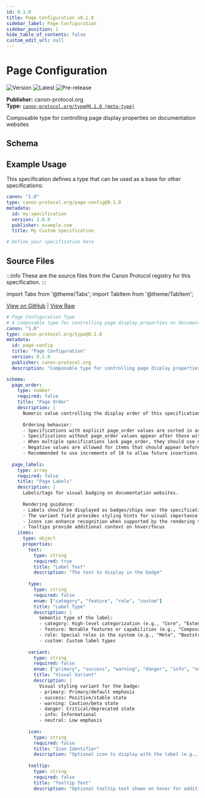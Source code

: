 ```yaml
---
id: 0.1.0
title: Page Configuration v0.1.0
sidebar_label: Page Configuration
sidebar_position: 1
hide_table_of_contents: false
custom_edit_url: null
---
```



# Page Configuration

![Version](https://img.shields.io/badge/version-0.1.0-blue) ![Latest](https://img.shields.io/badge/latest-✓-green) ![Pre-release](https://img.shields.io/badge/stability-pre--release-orange)

**Publisher:** canon-protocol.org  
**Type:** [`canon-protocol.org/type@0.1.0 (meta-type)`](/type/0.1.0)  


Composable type for controlling page display properties on documentation websites






## Schema





## Example Usage

This specification defines a type that can be used as a base for other specifications:

```yaml
canon: "1.0"
type: canon-protocol.org/page-config@0.1.0
metadata:
  id: my-specification
  version: 1.0.0
  publisher: example.com
  title: My Custom Specification

# Define your specification here
```



## Source Files

:::info
These are the source files from the Canon Protocol registry for this specification.
:::

import Tabs from '@theme/Tabs';
import TabItem from '@theme/TabItem';

<Tabs>
  <TabItem value="canon-yml" label="canon.yml">

[View on GitHub](https://github.com/canon-protocol/canon/tree/main/canon-protocol.org/page-config/0.1.0/canon.yml) | [View Raw](https://raw.githubusercontent.com/canon-protocol/canon/main/canon-protocol.org/page-config/0.1.0/canon.yml)

```yaml
# Page Configuration Type
# A composable type for controlling page display properties on documentation websites
canon: "1.0"
type: canon-protocol.org/type@0.1.0
metadata:
  id: page-config
  title: "Page Configuration"
  version: 0.1.0
  publisher: canon-protocol.org
  description: "Composable type for controlling page display properties on documentation websites"

schema:
  page_order:
    type: number
    required: false
    title: "Page Order"
    description: |
      Numeric value controlling the display order of this specification on documentation websites.
      
      Ordering behavior:
      - Specifications with explicit page_order values are sorted in ascending order (lowest first)
      - Specifications without page_order values appear after those with explicit orders
      - When multiple specifications lack page_order, they should use natural ordering (e.g., alphabetical by ID)
      - Negative values are allowed for items that should appear before the default (0)
      - Recommended to use increments of 10 to allow future insertions (e.g., 0, 10, 20, 30...)
  
  page_labels:
    type: array
    required: false
    title: "Page Labels"
    description: |
      Labels/tags for visual badging on documentation websites.
      
      Rendering guidance:
      - Labels should be displayed as badges/chips near the specification title
      - The variant field provides styling hints for visual importance
      - Icons can enhance recognition when supported by the rendering tool
      - Tooltips provide additional context on hover/focus
    items:
      type: object
      properties:
        text:
          type: string
          required: true
          title: "Label Text"
          description: "The text to display in the badge"
        
        type:
          type: string
          required: false
          enum: ["category", "feature", "role", "custom"]
          title: "Label Type"
          description: |
            Semantic type of the label:
            - category: High-level categorization (e.g., "Core", "Extension")
            - feature: Notable features or capabilities (e.g., "Composable", "Self-Referential")
            - role: Special roles in the system (e.g., "Meta", "Bootstrap")
            - custom: Custom label types
        
        variant:
          type: string
          required: false
          enum: ["primary", "success", "warning", "danger", "info", "neutral"]
          title: "Visual Variant"
          description: |
            Visual styling variant for the badge:
            - primary: Primary/default emphasis
            - success: Positive/stable state
            - warning: Caution/beta state
            - danger: Critical/deprecated state
            - info: Informational
            - neutral: Low emphasis
        
        icon:
          type: string
          required: false
          title: "Icon Identifier"
          description: "Optional icon to display with the label (e.g., 'star', 'check-circle')"
        
        tooltip:
          type: string
          required: false
          title: "Tooltip Text"
          description: "Optional tooltip text shown on hover for additional context"
```

  </TabItem>
</Tabs>


